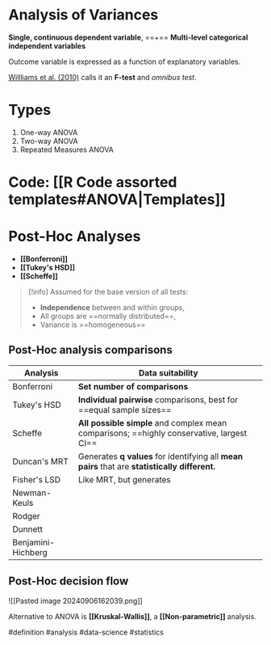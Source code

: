 # Analysis of Variances

**Single, continuous dependent variable**,
==+==
**Multi-level categorical independent variables**

Outcome variable is expressed as a function of explanatory variables.

[Willliams et al. (2010)](https://personal.utdallas.edu/~Herve/abdi-PostHoc2010-pretty.pdf) calls it an **F-test** and *omnibus test*. 

# Types
1. One-way ANOVA
2. Two-way ANOVA
3. Repeated Measures ANOVA

# Code: [[R Code assorted templates#ANOVA|Templates]]
# Post-Hoc Analyses

- **[[Bonferroni]]**
- **[[Tukey's HSD]]**
- **[[Scheffe]]**

> [!info] Assumed for the base version of all tests:
> - **Independence** between and within groups, 
> - All groups are ==normally distributed==,
> - Variance is ==homogeneous==

## Post-Hoc analysis comparisons

| Analysis           | Data suitability                                                                                |
| ------------------ | ----------------------------------------------------------------------------------------------- |
| Bonferroni         | **Set number of comparisons**                                                                   |
| Tukey's HSD        | **Individual pairwise** comparisons, best for ==equal sample sizes==                            |
| Scheffe            | **All possible simple** and complex mean comparisons; ==highly conservative, largest CI==       |
| Duncan's MRT       | Generates **q values** for identifying all **mean pairs** that are **statistically different.** |
| Fisher's LSD       | Like MRT, but generates                                                                         |
| Newman-Keuls       |                                                                                                 |
| Rodger             |                                                                                                 |
| Dunnett            |                                                                                                 |
| Benjamini-Hichberg |                                                                                                 |

## Post-Hoc decision flow
![[Pasted image 20240906162039.png]]

Alternative to ANOVA is **[[Kruskal-Wallis]]**, a **[[Non-parametric]]** analysis.

#definition #analysis #data-science #statistics 
